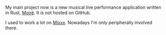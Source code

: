 My main project now is a new musical live performance application written in Rust, [Moiré](https://codeberg.org/Be.ing/moire). It is not hosted on GitHub.

I used to work a lot on [Mixxx](https://mixxx.org). Nowadays I'm only peripherally involved there.

